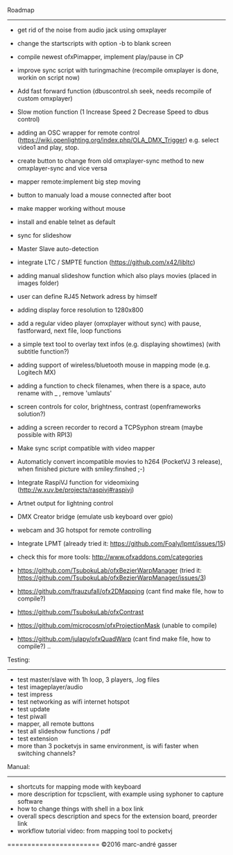 Roadmap
*******
- get rid of the noise from audio jack using omxplayer
- change the startscripts with option -b to blank screen
- compile newest ofxPimapper, implement play/pause in CP
- improve sync script with turingmachine (recompile omxplayer is done, workin on script now)
- Add fast forward function (dbuscontrol.sh seek, needs recompile of custom omxplayer)
- Slow motion function (1 Increase Speed 2 Decrease Speed to dbus control)
- adding an OSC wrapper for remote control (https://wiki.openlighting.org/index.php/OLA_DMX_Trigger) e.g. select video1 and play, stop.
- create button to change from old omxplayer-sync method to new omxplayer-sync and vice versa
- mapper remote:implement big step moving
- button to manualy load a mouse connected after boot
- make mapper working without mouse
- install and enable telnet as default

- sync for slideshow
- Master Slave auto-detection
- integrate LTC / SMPTE function (https://github.com/x42/libltc)

- adding manual slideshow function which also plays movies (placed in images folder)
- user can define RJ45 Network adress by himself
- adding display force resolution to 1280x800

- add a regular video player (omxplayer without sync) with pause, fastforward, next file, loop functions
- a simple text tool to overlay text infos (e.g. displaying showtimes) (with subtitle function?)
- adding support of wireless/bluetooth mouse in mapping mode (e.g. Logitech MX)
- adding a function to check filenames, when there is a space, auto rename with _ , remove 'umlauts'
- screen controls for color, brightness, contrast (openframeworks solution?)
- adding a screen recorder to record a TCPSyphon stream (maybe possible with RPI3)
- Make sync script compatible with video mapper 
- Automaticly convert incompatible movies to h264  (PocketVJ 3 release), when finished picture with smiley:finshed ;-)
- Integrate RaspiVJ function for videomixing (http://w.xuv.be/projects/raspivj#raspivj)
- Artnet output for lightning control
- DMX Creator bridge (emulate usb keyboard over gpio)
- webcam and 3G hotspot for remote controlling
- Integrate LPMT (already tried it: https://github.com/Foaly/lpmt/issues/15)
- check this for more tools: http://www.ofxaddons.com/categories
 - https://github.com/TsubokuLab/ofxBezierWarpManager (tried it: https://github.com/TsubokuLab/ofxBezierWarpManager/issues/3)
  - https://github.com/frauzufall/ofx2DMapping (cant find make file, how to compile?)
  - https://github.com/TsubokuLab/ofxContrast
  - https://github.com/microcosm/ofxProjectionMask (unable to compile)
  - https://github.com/julapy/ofxQuadWarp (cant find make file, how to compile?)
..



Testing:
********

- test master/slave with 1h loop, 3 players, .log files
- test imageplayer/audio
- test impress
- test networking as wifi internet hotspot
- test update
- test piwall
- mapper, all remote buttons
- test all slideshow functions / pdf
- test extension
- more than 3 pocketvjs in same environment, is wifi faster when switching channels?


Manual:
*******
- shortcuts for mapping mode with keyboard
- more description for tcpsclient, with example using syphoner to capture software
- how to change things with shell in a box link
- overall specs description and specs for the extension board, preorder link
- workflow tutorial video: from mapping tool to pocketvj


=======================
©2016 marc-andré gasser

